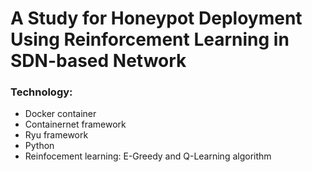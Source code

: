 # A Study for Honeypot Deployment Using Reinforcement Learning in SDN-based Network
### Technology:
- Docker container
- Containernet framework
- Ryu framework
- Python
- Reinfocement learning: E-Greedy and Q-Learning algorithm